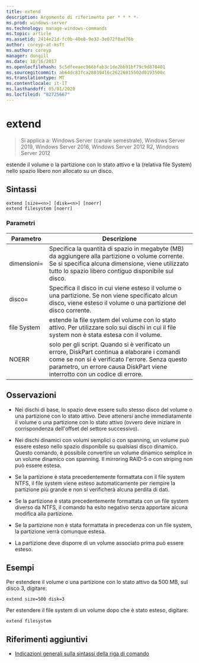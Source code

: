 ```yaml
---
title: extend
description: Argomento di riferimento per * * * *-
ms.prod: windows-server
ms.technology: manage-windows-commands
ms.topic: article
ms.assetid: 2414e21d-fc0b-40e8-9e33-3e072f8ad76b
author: coreyp-at-msft
ms.author: coreyp
manager: dongill
ms.date: 10/16/2017
ms.openlocfilehash: 5c5dfeeaec966bfab3c1de2bb91bf79c9d870401
ms.sourcegitcommit: ab64dc83fca28039416c26226815502d0193500c
ms.translationtype: MT
ms.contentlocale: it-IT
ms.lasthandoff: 05/01/2020
ms.locfileid: "82725667"
---
```

# <a name="extend"></a>extend

> Si applica a: Windows Server (canale semestrale), Windows Server 2019, Windows Server 2016, Windows Server 2012 R2, Windows Server 2012

estende il volume o la partizione con lo stato attivo e la \(relativa file System\) nello spazio libero non allocato su un disco.  
  
  
  
## <a name="syntax"></a>Sintassi  
  
```  
extend [size=<n>] [disk=<n>] [noerr]  
extend filesystem [noerr]  
```  
  
### <a name="parameters"></a>Parametri  
  
| Parametro  |                                                                                             Descrizione                                                                                              |
|------------|------------------------------------------------------------------------------------------------------------------------------------------------------------------------------------------------------|
| dimensioni\=<n>  |      Specifica la quantità di spazio in megabyte \(MB\) da aggiungere alla partizione o volume corrente. Se si specifica alcuna dimensione, viene utilizzato tutto lo spazio libero contiguo disponibile sul disco.       |
| disco\=<n>  |                          Specifica il disco in cui viene esteso il volume o una partizione. Se non viene specificato alcun disco, viene esteso il volume o una partizione del disco corrente.                          |
| file System |                                   estende la file system del volume con lo stato attivo. Per utilizzare solo sui dischi in cui il file system non è stata estesa con il volume.                                    |
|   NOERR    | solo per gli script. Quando si è verificato un errore, DiskPart continua a elaborare i comandi come se non si è verificato l'errore. Senza questo parametro, un errore causa DiskPart viene interrotto con un codice di errore. |
  
## <a name="remarks"></a>Osservazioni  
  
-   Nei dischi di base, lo spazio deve essere sullo stesso disco del volume o una partizione con lo stato attivo. Deve attenersi anche immediatamente il volume o una partizione con lo stato attivo \(ovvero deve iniziare in corrispondenza dell'offset del settore successivo\).  
  
-   Nei dischi dinamici con volumi semplici o con spanning, un volume può essere esteso nello spazio disponibile su qualsiasi disco dinamico. Questo comando, è possibile convertire un volume dinamico semplice in un volume dinamico con spanning. Il mirroring RAID\-5 o con striping non può essere estesa.  
  
-   Se la partizione è stata precedentemente formattata con il file system NTFS, il file system viene esteso automaticamente per riempire la partizione più grande e non si verificherà alcuna perdita di dati.  
  
-   Se la partizione è stata precedentemente formattata con un file system diverso da NTFS, il comando ha esito negativo senza apportare alcuna modifica alla partizione.  
  
-   Se la partizione non è stata formattata in precedenza con un file system, la partizione verrà comunque estesa.  
  
-   La partizione deve disporre di un volume associato prima può essere esteso.  
  
## <a name="examples"></a>Esempi  
Per estendere il volume o una partizione con lo stato attivo da 500 MB, sul disco 3, digitare:  
  
```  
extend size=500 disk=3  
```  
  
Per estendere il file system di un volume dopo che è stato esteso, digitare:  
  
```  
extend filesystem  
```  
  
## <a name="additional-references"></a>Riferimenti aggiuntivi  
- [Indicazioni generali sulla sintassi della riga di comando](command-line-syntax-key.md)  
  

  

